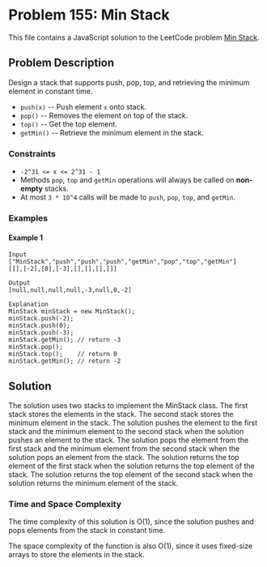 # Problem 155: Min Stack

This file contains a JavaScript solution to the LeetCode problem [Min Stack](https://leetcode.com/problems/min-stack/).

## Problem Description

Design a stack that supports push, pop, top, and retrieving the minimum element in constant time.

-   `push(x)` -- Push element `x` onto stack.
-   `pop()` -- Removes the element on top of the stack.
-   `top()` -- Get the top element.
-   `getMin()` -- Retrieve the minimum element in the stack.

### Constraints

-   `-2^31 <= x <= 2^31 - 1`
-   Methods `pop`, `top` and `getMin` operations will always be called on **non-empty** stacks.
-   At most `3 * 10^4` calls will be made to `push`, `pop`, `top`, and `getMin`.

### Examples

#### Example 1

```
Input
["MinStack","push","push","push","getMin","pop","top","getMin"]
[[],[-2],[0],[-3],[],[],[],[]]

Output
[null,null,null,null,-3,null,0,-2]

Explanation
MinStack minStack = new MinStack();
minStack.push(-2);
minStack.push(0);
minStack.push(-3);
minStack.getMin(); // return -3
minStack.pop();
minStack.top();    // return 0
minStack.getMin(); // return -2
```

## Solution

The solution uses two stacks to implement the MinStack class. The first stack stores the elements in the stack. The second stack stores the minimum element in the stack. The solution pushes the element to the first stack and the minimum element to the second stack when the solution pushes an element to the stack. The solution pops the element from the first stack and the minimum element from the second stack when the solution pops an element from the stack. The solution returns the top element of the first stack when the solution returns the top element of the stack. The solution returns the top element of the second stack when the solution returns the minimum element of the stack.

### Time and Space Complexity

The time complexity of this solution is O(1), since the solution pushes and pops elements from the stack in constant time.

The space complexity of the function is also O(1), since it uses fixed-size arrays to store the elements in the stack.
